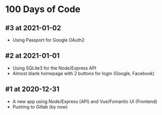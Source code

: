 # 100 Days of Code

## #3 at 2021-01-02

- Using Passport for Google OAuth2

## #2 at 2021-01-01

- Using SQLite3 for the Node/Express API
- Almost blank homepage with 2 buttons for login (Google, Facebook)

## #1 at 2020-12-31

- A new app using Node/Express (API) and Vue/Fomantic UI (Frontend)
- Pushing to Gitlab (by now)